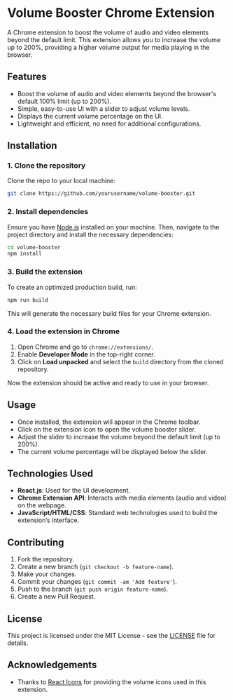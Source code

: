 
# Volume Booster Chrome Extension

A Chrome extension to boost the volume of audio and video elements beyond the default limit. This extension allows you to increase the volume up to 200%, providing a higher volume output for media playing in the browser.

## Features

- Boost the volume of audio and video elements beyond the browser's default 100% limit (up to 200%).
- Simple, easy-to-use UI with a slider to adjust volume levels.
- Displays the current volume percentage on the UI.
- Lightweight and efficient, no need for additional configurations.

## Installation

### 1. Clone the repository
Clone the repo to your local machine:

```bash
git clone https://github.com/yourusername/volume-booster.git
```

### 2. Install dependencies
Ensure you have [Node.js](https://nodejs.org/en/) installed on your machine. Then, navigate to the project directory and install the necessary dependencies:

```bash
cd volume-booster
npm install
```

### 3. Build the extension
To create an optimized production build, run:

```bash
npm run build
```

This will generate the necessary build files for your Chrome extension.

### 4. Load the extension in Chrome

1. Open Chrome and go to `chrome://extensions/`.
2. Enable **Developer Mode** in the top-right corner.
3. Click on **Load unpacked** and select the `build` directory from the cloned repository.

Now the extension should be active and ready to use in your browser.

## Usage

- Once installed, the extension will appear in the Chrome toolbar.
- Click on the extension icon to open the volume booster slider.
- Adjust the slider to increase the volume beyond the default limit (up to 200%).
- The current volume percentage will be displayed below the slider.

## Technologies Used

- **React.js**: Used for the UI development.
- **Chrome Extension API**: Interacts with media elements (audio and video) on the webpage.
- **JavaScript/HTML/CSS**: Standard web technologies used to build the extension’s interface.

## Contributing

1. Fork the repository.
2. Create a new branch (`git checkout -b feature-name`).
3. Make your changes.
4. Commit your changes (`git commit -am 'Add feature'`).
5. Push to the branch (`git push origin feature-name`).
6. Create a new Pull Request.

## License

This project is licensed under the MIT License - see the [LICENSE](LICENSE) file for details.

## Acknowledgements

- Thanks to [React Icons](https://react-icons.github.io/react-icons/) for providing the volume icons used in this extension.
